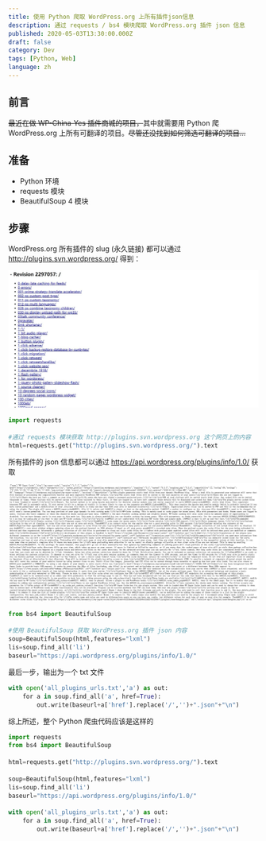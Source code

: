 ```yaml
---
title: 使用 Python 爬取 WordPress.org 上所有插件json信息
description: 通过 requests / bs4 模块爬取 WordPress.org 插件 json 信息
published: 2020-05-03T13:30:00.000Z
draft: false
category: Dev
tags: [Python, Web]
language: zh
---
```


## 前言

~~最近在做 WP-China-Yes 插件商城的项目，~~其中就需要用 Python 爬 WordPress.org 上所有可翻译的项目。~~尽管还没找到如何筛选可翻译的项目...~~

## 准备

- Python 环境
- requests 模块
- BeautifulSoup 4 模块

## 步骤

WordPress.org 所有插件的 slug (永久链接) 都可以通过 http://plugins.svn.wordpress.org/ 得到：

![Python 爬虫第一步：获取所有插件 slug](python-get-wp-plugins-1.png)

```python
import requests

#通过 requests 模块获取 http://plugins.svn.wordpress.org 这个网页上的内容
html=requests.get("http://plugins.svn.wordpress.org/").text
```

所有插件的 json 信息都可以通过 https://api.wordpress.org/plugins/info/1.0/ 获取

![Python 爬虫第二步：获取 json 文件](python-get-wp-plugins-2.png)

```python
from bs4 import BeautifulSoup

#使用 BeautifulSoup 获取 WordPress.org 插件 json 内容
soup=BeautifulSoup(html,features="lxml")
lis=soup.find_all('li')
baseurl="https://api.wordpress.org/plugins/info/1.0/"
```

最后一步，输出为一个 txt 文件

```python
with open('all_plugins_urls.txt','a') as out:
    for a in soup.find_all('a', href=True):
        out.write(baseurl+a['href'].replace('/','')+".json"+"\n")
```

综上所述，整个 Python 爬虫代码应该是这样的

```python
import requests 
from bs4 import BeautifulSoup

html=requests.get("http://plugins.svn.wordpress.org/").text

soup=BeautifulSoup(html,features="lxml")
lis=soup.find_all('li')
baseurl="https://api.wordpress.org/plugins/info/1.0/"

with open('all_plugins_urls.txt','a') as out:
    for a in soup.find_all('a', href=True):
        out.write(baseurl+a['href'].replace('/','')+".json"+"\n")
```
